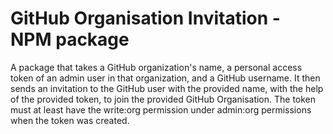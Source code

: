 # GitHub Organisation Invitation - NPM package

A package that takes a GitHub organization's name, a personal access token of an admin user in that organization, and a GitHub username. It then sends an invitation to the GitHub user with the provided name, with the help of the provided token, to join the provided GitHub Organisation. The token must at least have the write:org permission under admin:org permissions when the token was created.